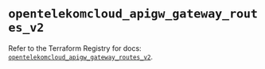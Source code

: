 # `opentelekomcloud_apigw_gateway_routes_v2`

Refer to the Terraform Registry for docs: [`opentelekomcloud_apigw_gateway_routes_v2`](https://registry.terraform.io/providers/opentelekomcloud/opentelekomcloud/1.36.27/docs/resources/apigw_gateway_routes_v2).
